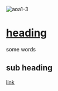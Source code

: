 ![aoa1-3](https://user-images.githubusercontent.com/110150470/181450148-8d1898a0-5a75-4cf8-9c6e-e909d39ab5b1.jpg)


# [heading](www.google.com)

some words

## sub heading

[link](www.google.com)

